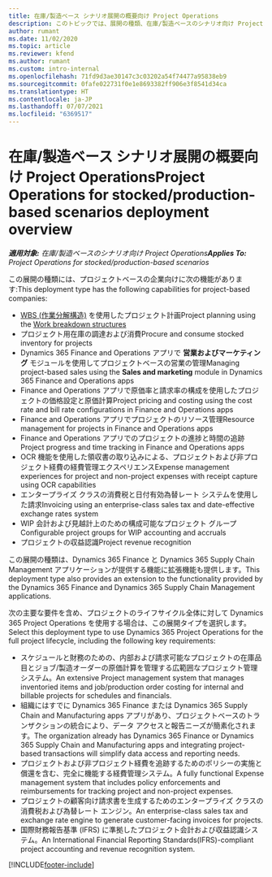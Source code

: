 ```yaml
---
title: 在庫/製造ベース シナリオ展開の概要向け Project Operations
description: このトピックでは、展開の種類、在庫/製造ベースのシナリオ向け Project Operations について説明します。
author: rumant
ms.date: 11/02/2020
ms.topic: article
ms.reviewer: kfend
ms.author: rumant
ms.custom: intro-internal
ms.openlocfilehash: 71fd9d3ae30147c3c03202a54f74477a95838eb9
ms.sourcegitcommit: 0fafe022731f0e1e8693382ff906e3f8541d34ca
ms.translationtype: HT
ms.contentlocale: ja-JP
ms.lasthandoff: 07/07/2021
ms.locfileid: "6369517"
---
```

# <a name="project-operations-for-stockedproduction-based-scenarios-deployment-overview"></a><span data-ttu-id="d74b5-103">在庫/製造ベース シナリオ展開の概要向け Project Operations</span><span class="sxs-lookup"><span data-stu-id="d74b5-103">Project Operations for stocked/production-based scenarios deployment overview</span></span>

<span data-ttu-id="d74b5-104">_**適用対象:** 在庫/製造ベースのシナリオ向け Project Operations_</span><span class="sxs-lookup"><span data-stu-id="d74b5-104">_**Applies To:** Project Operations for stocked/production-based scenarios_</span></span>


<span data-ttu-id="d74b5-105">この展開の種類には、プロジェクトベースの企業向けに次の機能があります:</span><span class="sxs-lookup"><span data-stu-id="d74b5-105">This deployment type has the following capabilities for project-based companies:</span></span>

- <span data-ttu-id="d74b5-106">[WBS (作業分解構造)](work-breakdown-structures.md) を使用したプロジェクト計画</span><span class="sxs-lookup"><span data-stu-id="d74b5-106">Project planning using the [Work breakdown structures](work-breakdown-structures.md)</span></span>
- <span data-ttu-id="d74b5-107">プロジェクト用在庫の調達および消費</span><span class="sxs-lookup"><span data-stu-id="d74b5-107">Procure and consume stocked inventory for projects</span></span>
- <span data-ttu-id="d74b5-108">Dynamics 365 Finance and Operations アプリで **営業およびマーケティング** モジュールを使用してプロジェクトベースの営業の管理</span><span class="sxs-lookup"><span data-stu-id="d74b5-108">Managing project-based sales using the **Sales and marketing** module in Dynamics 365 Finance and Operations apps</span></span>
- <span data-ttu-id="d74b5-109">Finance and Operations アプリで原価率と請求率の構成を使用したプロジェクトの価格設定と原価計算</span><span class="sxs-lookup"><span data-stu-id="d74b5-109">Project pricing and costing using the cost rate and bill rate configurations in Finance and Operations apps</span></span>
- <span data-ttu-id="d74b5-110">Finance and Operations アプリでプロジェクトのリソース管理</span><span class="sxs-lookup"><span data-stu-id="d74b5-110">Resource management for projects in Finance and Operations apps</span></span>
- <span data-ttu-id="d74b5-111">Finance and Operations アプリでのプロジェクトの進捗と時間の追跡</span><span class="sxs-lookup"><span data-stu-id="d74b5-111">Project progress and time tracking in Finance and Operations apps</span></span>
- <span data-ttu-id="d74b5-112">OCR 機能を使用した領収書の取り込みによる、プロジェクトおよび非プロジェクト経費の経費管理エクスペリエンス</span><span class="sxs-lookup"><span data-stu-id="d74b5-112">Expense management experiences for project and non-project expenses with receipt capture using OCR capabilities</span></span>
- <span data-ttu-id="d74b5-113">エンタープライズ クラスの消費税と日付有効為替レート システムを使用した請求</span><span class="sxs-lookup"><span data-stu-id="d74b5-113">Invoicing using an enterprise-class sales tax and date-effective exchange rates system</span></span>
- <span data-ttu-id="d74b5-114">WIP 会計および見越計上のための構成可能なプロジェクト グループ</span><span class="sxs-lookup"><span data-stu-id="d74b5-114">Configurable project groups for WIP accounting and accruals</span></span>
- <span data-ttu-id="d74b5-115">プロジェクトの収益認識</span><span class="sxs-lookup"><span data-stu-id="d74b5-115">Project revenue recognition</span></span>

<span data-ttu-id="d74b5-116">この展開の種類は、Dynamics 365 Finance と Dynamics 365 Supply Chain Management アプリケーションが提供する機能に拡張機能も提供します。</span><span class="sxs-lookup"><span data-stu-id="d74b5-116">This deployment type also provides an extension to the functionality provided by the Dynamics 365 Finance and Dynamics 365 Supply Chain Management applications.</span></span>

<span data-ttu-id="d74b5-117">次の主要な要件を含め、プロジェクトのライフサイクル全体に対して Dynamics 365 Project Operations を使用する場合は、この展開タイプを選択します。</span><span class="sxs-lookup"><span data-stu-id="d74b5-117">Select this deployment type to use Dynamics 365 Project Operations for the full project lifecycle, including the following key requirements:</span></span>

- <span data-ttu-id="d74b5-118">スケジュールと財務のための、内部および請求可能なプロジェクトの在庫品目とジョブ/製造オーダーの原価計算を管理する広範囲なプロジェクト管理システム。</span><span class="sxs-lookup"><span data-stu-id="d74b5-118">An extensive Project management system that manages inventoried items and job/production order costing for internal and billable projects for schedules and financials.</span></span>
- <span data-ttu-id="d74b5-119">組織にはすでに Dynamics 365 Finance または Dynamics 365 Supply Chain and Manufacturing apps アプリがあり、プロジェクトベースのトランザクションの統合により、データ アクセスと報告ニーズが簡素化されます。</span><span class="sxs-lookup"><span data-stu-id="d74b5-119">The organization already has Dynamics 365 Finance or Dynamics 365 Supply Chain and Manufacturing apps and integrating project-based transactions will simplify data access and reporting needs.</span></span>
- <span data-ttu-id="d74b5-120">プロジェクトおよび非プロジェクト経費を追跡するためのポリシーの実施と償還を含む、完全に機能する経費管理システム。</span><span class="sxs-lookup"><span data-stu-id="d74b5-120">A fully functional Expense management system that includes policy enforcements and reimbursements for tracking project and non-project expenses.</span></span>
- <span data-ttu-id="d74b5-121">プロジェクトの顧客向け請求書を生成するためのエンタープライズ クラスの消費税および為替レート エンジン。</span><span class="sxs-lookup"><span data-stu-id="d74b5-121">An enterprise-class sales tax and exchange rate engine to generate customer-facing invoices for projects.</span></span>
- <span data-ttu-id="d74b5-122">国際財務報告基準 (IFRS) に準拠したプロジェクト会計および収益認識システム。</span><span class="sxs-lookup"><span data-stu-id="d74b5-122">An International Financial Reporting Standards(IFRS)-compliant project accounting and revenue recognition system.</span></span>



[!INCLUDE[footer-include](../includes/footer-banner.md)]